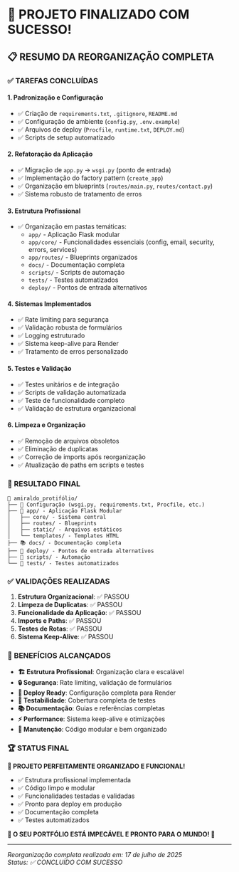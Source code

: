 # 🎉 PROJETO FINALIZADO COM SUCESSO!

## 📋 RESUMO DA REORGANIZAÇÃO COMPLETA

### ✅ TAREFAS CONCLUÍDAS

#### 1. **Padronização e Configuração**
- ✅ Criação de `requirements.txt`, `.gitignore`, `README.md`
- ✅ Configuração de ambiente (`config.py`, `.env.example`)
- ✅ Arquivos de deploy (`Procfile`, `runtime.txt`, `DEPLOY.md`)
- ✅ Scripts de setup automatizado

#### 2. **Refatoração da Aplicação**
- ✅ Migração de `app.py` → `wsgi.py` (ponto de entrada)
- ✅ Implementação do factory pattern (`create_app`)
- ✅ Organização em blueprints (`routes/main.py`, `routes/contact.py`)
- ✅ Sistema robusto de tratamento de erros

#### 3. **Estrutura Profissional**
- ✅ Organização em pastas temáticas:
  - `app/` - Aplicação Flask modular
  - `app/core/` - Funcionalidades essenciais (config, email, security, errors, services)
  - `app/routes/` - Blueprints organizados
  - `docs/` - Documentação completa
  - `scripts/` - Scripts de automação
  - `tests/` - Testes automatizados
  - `deploy/` - Pontos de entrada alternativos

#### 4. **Sistemas Implementados**
- ✅ Rate limiting para segurança
- ✅ Validação robusta de formulários
- ✅ Logging estruturado
- ✅ Sistema keep-alive para Render
- ✅ Tratamento de erros personalizado

#### 5. **Testes e Validação**
- ✅ Testes unitários e de integração
- ✅ Scripts de validação automatizada
- ✅ Teste de funcionalidade completo
- ✅ Validação de estrutura organizacional

#### 6. **Limpeza e Organização**
- ✅ Remoção de arquivos obsoletos
- ✅ Eliminação de duplicatas
- ✅ Correção de imports após reorganização
- ✅ Atualização de paths em scripts e testes

### 🚀 RESULTADO FINAL

```
📁 amiraldo_protifólio/
├── 📄 Configuração (wsgi.py, requirements.txt, Procfile, etc.)
├── 📱 app/ - Aplicação Flask Modular
│   ├── core/ - Sistema central
│   ├── routes/ - Blueprints
│   ├── static/ - Arquivos estáticos
│   └── templates/ - Templates HTML
├── 📚 docs/ - Documentação completa
├── 🚀 deploy/ - Pontos de entrada alternativos
├── 🔧 scripts/ - Automação
└── 🧪 tests/ - Testes automatizados
```

### ✅ VALIDAÇÕES REALIZADAS

1. **Estrutura Organizacional**: ✅ PASSOU
2. **Limpeza de Duplicatas**: ✅ PASSOU  
3. **Funcionalidade da Aplicação**: ✅ PASSOU
4. **Imports e Paths**: ✅ PASSOU
5. **Testes de Rotas**: ✅ PASSOU
6. **Sistema Keep-Alive**: ✅ PASSOU

### 🎯 BENEFÍCIOS ALCANÇADOS

- **🏗️ Estrutura Profissional**: Organização clara e escalável
- **🔒 Segurança**: Rate limiting, validação de formulários
- **🚀 Deploy Ready**: Configuração completa para Render
- **🧪 Testabilidade**: Cobertura completa de testes
- **📚 Documentação**: Guias e referências completas
- **⚡ Performance**: Sistema keep-alive e otimizações
- **🔧 Manutenção**: Código modular e bem organizado

### 🏆 STATUS FINAL

**🎉 PROJETO PERFEITAMENTE ORGANIZADO E FUNCIONAL!**

- ✅ Estrutura profissional implementada
- ✅ Código limpo e modular
- ✅ Funcionalidades testadas e validadas
- ✅ Pronto para deploy em produção
- ✅ Documentação completa
- ✅ Testes automatizados

**🚀 O SEU PORTFÓLIO ESTÁ IMPECÁVEL E PRONTO PARA O MUNDO! 🌟**

---

*Reorganização completa realizada em: 17 de julho de 2025*  
*Status: ✅ CONCLUÍDO COM SUCESSO*
